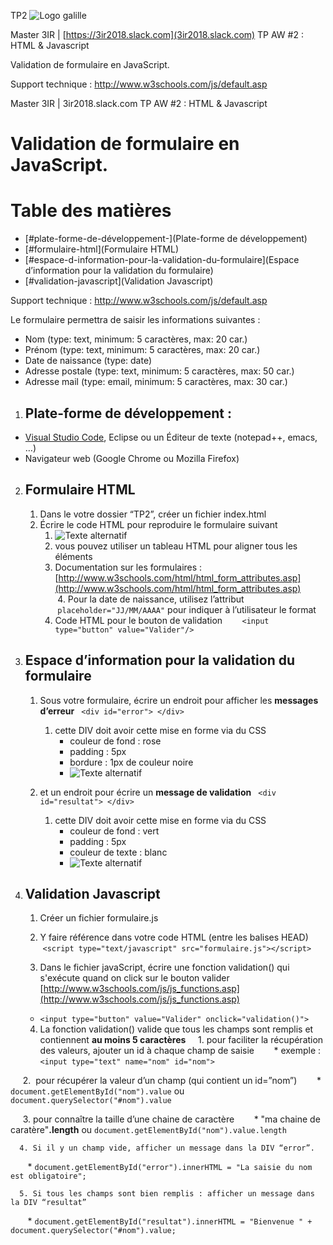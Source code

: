 TP2
![Logo galille](https://github.com/bilelz/tpaw2018/blob/master/galilee.png?raw=true)

Master 3IR | [https://3ir2018.slack.com](3ir2018.slack.com)
TP AW #2 : HTML & Javascript

Validation de formulaire en JavaScript.

Support technique : http://www.w3schools.com/js/default.asp

Master 3IR | 3ir2018.slack.com
TP AW #2 : HTML & Javascript

# Validation de formulaire en JavaScript.

Table des matières
=================

  * [#plate-forme-de-développement-](Plate-forme de développement)
  * [#formulaire-html](Formulaire HTML)
  * [#espace-d-information-pour-la-validation-du-formulaire](Espace d’information pour la validation du formulaire)
  * [#validation-javascript](Validation Javascript)

Support technique : http://www.w3schools.com/js/default.asp

Le formulaire permettra de saisir les informations suivantes :
* Nom (type: text, minimum: 5 caractères, max: 20 car.)
* Prénom (type: text, minimum: 5 caractères, max: 20 car.)
* Date de naissance (type: date)
* Adresse postale (type: text, minimum: 5 caractères, max: 50 car.)
* Adresse mail (type: email, minimum: 5 caractères, max: 30 car.)

1. ## Plate-forme de développement : 
* [Visual Studio Code](https://code.visualstudio.com), Eclipse ou un Éditeur de texte (notepad++, emacs, …)
* Navigateur web (Google Chrome ou Mozilla Firefox)

2. ## Formulaire HTML
    1. Dans le votre dossier “TP2”, créer un fichier index.html
    2. Écrire le code HTML pour reproduire le formulaire suivant
        1. ![Texte alternatif](https://raw.githubusercontent.com/bilelz/tpaw2018/master/tp2/TP2table.jpg "texte pour le titre, facultatif")
        2. vous pouvez utiliser un tableau HTML pour aligner tous les éléments
        3. Documentation sur les formulaires : [http://www.w3schools.com/html/html_form_attributes.asp](http://www.w3schools.com/html/html_form_attributes.asp)
        4. Pour la date de naissance, utilisez l’attribut  ` placeholder="JJ/MM/AAAA" ` pour indiquer à l’utilisateur le format 
        5. Code HTML pour le bouton de validation 
        ` <input type="button" value="Valider"/> `

3. ## Espace d’information pour la validation du formulaire
    1. Sous votre formulaire, écrire un endroit pour afficher les **messages d’erreur**
    ` <div id="error"> </div> `
        1. cette DIV doit avoir cette mise en forme via du CSS
            * couleur de fond : rose
            * padding : 5px
            * bordure : 1px de couleur noire
            * ![Texte alternatif](https://raw.githubusercontent.com/bilelz/tpaw2018/master/tp2/TP2table2.jpg "texte pour le titre, facultatif")   
            
     2. et un endroit pour écrire un **message de validation**
     ` <div id="resultat"> </div> `
        1. cette DIV doit avoir cette mise en forme via du CSS         
            * couleur de fond : vert
            * padding : 5px
            * couleur de texte : blanc
            * ![Texte alternatif](https://raw.githubusercontent.com/bilelz/tpaw2018/master/tp2/TP2table3.jpg "texte pour le titre, facultatif")   
            
4. ## Validation Javascript
    1. Créer un fichier formulaire.js
    
    2. Y faire référence dans votre code HTML (entre les balises HEAD)
    ` <script type="text/javascript" src="formulaire.js"></script> `
    
    3. Dans le fichier javaScript, écrire une fonction validation() qui s'exécute quand on click sur le bouton valider 
	[http://www.w3schools.com/js/js_functions.asp](http://www.w3schools.com/js/js_functions.asp)
      * ` <input type="button" value="Valider" onclick="validation()"> `
    
    4. La fonction validation() valide que tous les champs sont remplis et contiennent **au moins 5 caractères**
      1. pour faciliter la récupération des valeurs, ajouter un id à chaque champ de saisie
        * exemple : ` <input type="text" name="nom" id="nom"> `
        
      2.  pour récupérer la valeur d’un champ (qui contient un id=”nom”)
        * ` document.getElementById("nom").value ` ou ` document.querySelector("#nom").value `
        
      3. pour connaître la taille d’une chaine de caractère
        * "ma chaine de caratère"**.length** ou ` document.getElementById("nom").value.length `

      4. Si il y un champ vide, afficher un message dans la DIV “error”.
        * ` document.getElementById("error").innerHTML = "La saisie du nom est obligatoire"; `
        
      5. Si tous les champs sont bien remplis : afficher un message dans la DIV “resultat”
        * ` document.getElementById("resultat").innerHTML = "Bienvenue " + document.querySelector("#nom").value; `


